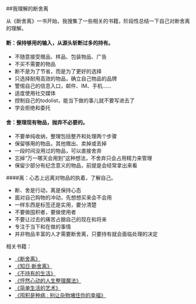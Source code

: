 ##我理解的断舍离

从《断舍离》一书开始，我搜集了一些相关的书籍，阶段性总结一下自己对断舍离的理解。

#### 断：保持够用的输入，从源头斩断过多的持有。

+ 不随意接受赠品、样品、包装物品、广告
+ 不买不需要的物品
+ 断不是为了节省，而是为了更好的选择
+ 只选择耐用高效的物品，确立自己物品的品牌
+ 警惕自己的信息入口，邮件、IM、手机……
+ 适度使用社交媒体
+ 控制自己的todolist，能当下做的事儿就不要写进去了
+ 学会拒绝和委托


#### 舍：整理现有物品，抛弃不必要的。

+ 不要单纯收纳，整理包括整齐和处理两个步骤
+ 保留够用的物品，其他赠出、卖掉或丢掉
+ 一段时间没用过的物品，可以直接舍弃
+ 忘掉“万一哪天会用到”这种想法，不舍弃只会占用精力来管理
+ 保留少部分有纪念意义的物品，前提是会经常拿出来看


####离：心态上远离对物品的执着，了解自己。

+ 断、舍是行动，离是保持心态
+ 面对自己购物的冲动，先想想买来会不会用
+ 一样东西是标签还是实用，要分清楚
+ 不要做囤积者，要做使用者
+ 不要让过去的痛苦占据自己的现在和将来
+ 专注于当下和在做的事情
+ 并非物品丰富的人才需要断舍离，只要持有就会面临处理的决定

相关书籍：
* [《断舍离》](http://book.douban.com/subject/24749465/)
* [《知日·断舍离》](http://book.douban.com/subject/24851599/)
* [《不持有的生活》](http://book.douban.com/subject/4086725/)
* [《怦然心动的人生整理魔法》](http://book.douban.com/subject/10747883/)
* [《简单生活的艺术》](http://book.douban.com/subject/6098128/)
* [《囤积是种病 : 别让杂物堵住你的幸福》](http://book.douban.com/subject/6065534/)
